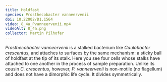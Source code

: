 ```yaml
---
title: Holdfast
species: Prosthecobacter vanneervenii 
doi: 10.22002/D1.1564
video: 8_4a_Pvanneervenii.mp4
videoAlt: 8_4a.png
collector: Martin Pilhofer
---
```


*Prosthecobacter vanneervenii* is a stalked bacterium like *Caulobacter crescentus*, and attaches to surfaces by the same mechanism: a sticky ball of holdfast at the tip of its stalk. Here you see four cells whose stalks have attached to one another in the process of sample preparation. Unlike its cousin *C. crescentus*, however, *P. vanneervenii* is non-motile (no flagellum) and does not have a dimorphic life cycle. It divides symmetrically.

